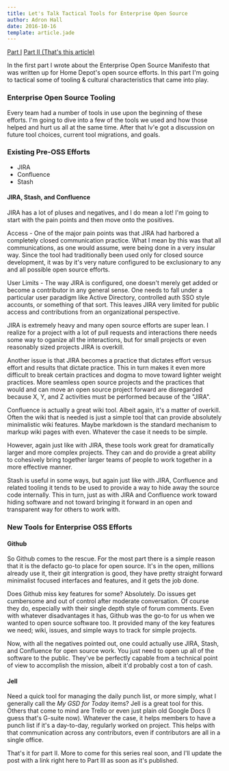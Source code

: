 ```yaml
---
title: Let's Talk Tactical Tools for Enterprise Open Source
author: Adron Hall
date: 2016-10-16
template: article.jade
---
```

[Part I](/articles/holy-shit-watch-out-for-that-enterprise-open-source/)
[Part II (That's this article)](/articles/enterprise-open-source-tactical/)

In the first part I wrote about the Enterprise Open Source Manifesto that was written up for Home Depot's open source efforts. In this part I'm going to tactical some of tooling & cultural characteristics that came into play.

### Enterprise Open Source Tooling

Every team had a number of tools in use upon the beginning of these efforts. I'm going to dive into a few of the tools we used and how those helped and hurt us all at the same time. After that Iv'e got a discussion on future tool choices, current tool migrations, and goals.

### Existing Pre-OSS Efforts

* JIRA
* Confluence
* Stash

<span class="more"></span>

#### JIRA, Stash, and Confluence

JIRA has a lot of pluses and negatives, and I do mean a lot! I'm going to start with the pain points and then move onto the positives.

Access - One of the major pain points was that JIRA had harbored a completely closed communication practice. What I mean by this was that all communications, as one would assume, were being done in a very insular way. Since the tool had traditionally been used only for closed source development, it was by it's very nature configured to be exclusionary to any and all possible open source efforts.

User Limits - The way JIRA is configured, one doesn't merely get added or become a contributor in any general sense. One needs to fall under a particular user paradigm like Active Directory, controlled auth SSO style accounts, or something of that sort. This leaves JIRA very limited for public access and contributions from an organizational perspective.

JIRA is extremely heavy and many open source efforts are super lean. I realize for a project with a lot of pull requests and interactions there needs some way to oganize all the interactions, but for small projects or even reasonably sized projects JIRA is overkill.

Another issue is that JIRA becomes a practice that dictates effort versus effort and results that dictate practice. This in turn makes it even more difficult to break certain practices and dogma to move toward lighter weight practices. More seamless open source projects and the practices that would and can move an open source project forward are disregarded because X, Y, and Z activities must be performed because of the "JIRA".

Confluence is actually a great wiki tool. Albeit again, it's a matter of overkill. Often the wiki that is needed is just a simple tool that can provide absolutely minimalistic wiki features. Maybe markdown is the standard mechanism to markup wiki pages with even. Whatever the case it needs to be simple.

However, again just like with JIRA, these tools work great for dramatically larger and more complex projects. They can and do provide a great ability to cohesively bring together larger teams of people to work together in a more effective manner.
 
Stash is useful in some ways, but again just like with JIRA, Confluence and related tooling it tends to be used to provide a way to hide away the source code internally. This in turn, just as with JIRA and Confluence work toward hiding software and not toward bringing it forward in an open and transparent way for others to work with.

### New Tools for Enterprise OSS Efforts

#### Github

So Github comes to the rescue. For the most part there is a simple reason that it is the defacto go-to place for open source. It's in the open, millions already use it, their git intergration is good, they have pretty straight forward minimalist focused interfaces and features, and it gets the job done.

Does Github miss key features for some? Absolutely. Do issues get cumbersome and out of control after moderate conversation. Of course they do, especially with their single depth style of forum comments. Even with whatever disadvantages it has, Github was the go-to for us when we wanted to open source software too. It provided many of the key features we need; wiki, issues, and simple ways to track for simple projects.

Now, with all the negatives pointed out, one could actually use JIRA, Stash, and Confluence for open source work. You just need to open up all of the software to the public. They've be perfectly capable from a technical point of view to accomplish the mission, albeit it'd probably cost a ton of cash.
 
#### Jell

Need a quick tool for managing the daily punch list, or more simply, what I generally call the *My GSD for Today* items? Jell is a great tool for this. Others that come to mind are Trello or even just plain old Google Docs (I guess that's G-suite now). Whatever the case, it helps members to have a punch list if it's a day-to-day, regularly worked on project. This helps with that communication across any contributors, even if contributors are all in a single office.
 
That's it for part II. More to come for this series real soon, and I'll update the post with a link right here to Part III as soon as it's published.